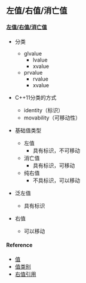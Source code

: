 ## 左值/右值/消亡值

#### [左值/右值/消亡值](https://zh.wikipedia.org/wiki/%E5%80%BC_(%E9%9B%BB%E8%85%A6%E7%A7%91%E5%AD%B8) )
* 分类
    * glvalue
        * lvalue
        * xvalue
    * prvalue
        * rvalue
        * xvalue

* C++11分类的方式
    * identity（标识）
    * movability（可移动性）

* 基础值类型
    * 左值
        * 具有标识，不可移动
    * 消亡值
        * 具有标识，可移动
    * 纯右值
        * 不具标识，可以移动
* 泛左值
    * 具有标识
* 右值
    * 可以移动

#### Reference
* [值](https://zh.wikipedia.org/wiki/%E5%80%BC_(%E9%9B%BB%E8%85%A6%E7%A7%91%E5%AD%B8))
* [值类别](http://zh.cppreference.com/w/cpp/language/value_category)
* [右值引用](https://zh.wikipedia.org/wiki/%E5%8F%B3%E5%80%BC%E5%BC%95%E7%94%A8)